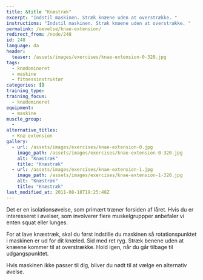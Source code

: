 ```yaml
---
title: &title "Knæstræk"
excerpt: "Indstil maskinen. Stræk knæene uden at overstrække. "
instructions: "Indstil maskinen. Stræk knæene uden at overstrække. "
permalink: /oevelse/knae-extension/
redirect_from: /node/248
id: 248
language: da
header:
  teaser: /assets/images/exercises/knae-extension-0-320.jpg
tags:
  - knædomineret
  - maskine
  - fitnessinstruktør
categories: []
training_type: 
training_focus: 
  - knædomineret
equipment:
  - maskine
muscle_group:
  - 
alternative_titles:
  - Knæ extension
gallery:
  - url: /assets/images/exercises/knae-extension-0.jpg
    image_path: /assets/images/exercises/knae-extension-0-320.jpg
    alt: "Knæstræk"
    title: "Knæstræk"
  - url: /assets/images/exercises/knae-extension-1.jpg
    image_path: /assets/images/exercises/knae-extension-1-320.jpg
    alt: "Knæstræk"
    title: "Knæstræk"
last_modified_at: 2011-08-18T19:25:48Z
---
```


Det er en isolationsøvelse, som primært træner forsiden af låret. Hvis du er interesseret i øvelser, som involverer flere muskelgruppper anbefaler vi enten squat eller lunges.

For at lave knæstræk, skal du først indstille du maskinen så rotationspunktet i maskinen er ud for dit knæled. Sid med ret ryg. Stræk benene uden at knæene kommer til at overstrække. Hold igen, når du går tilbage til udgangspunktet.

Hvis maskinen ikke passer til dig, bliver du nødt til at vælge en alternativ øvelse.
